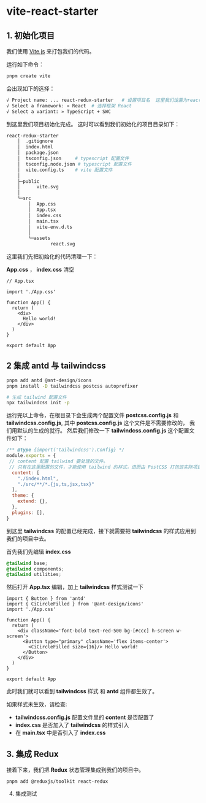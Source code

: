 # vite-react-starter


## 1. 初始化项目

我们使用 [Vite.js](https://github.com/) 来打包我们的代码。

运行如下命令：

```bash
pnpm create vite
```

会出现如下的选择：

```bash
√ Project name: ... react-redux-starter   # 设置项目名  这里我们设置为react-redux-starter
√ Select a framework: » React  # 选择框架 React
√ Select a variant: » TypeScript + SWC 
```

到这里我们项目初始化完成。 这时可以看到我们初始化的项目目录如下：

```bash
react-redux-starter
    │  .gitignore
    │  index.html
    │  package.json
    │  tsconfig.json     # typescript 配置文件
    │  tsconfig.node.json # typescript 配置文件
    │  vite.config.ts    # vite 配置文件
    │
    ├─public
    │      vite.svg
    │
    └─src
        │  App.css
        │  App.tsx
        │  index.css
        │  main.tsx
        │  vite-env.d.ts
        │
        └─assets
                react.svg
```

这里我们先把初始化的代码清理一下：

**App.css** ， **index.css**  清空

```tsx
// App.tsx

import './App.css'

function App() {
  return (
    <div>
      Hello world!
    </div>
  )
}

export default App

```





## 2 集成 antd 与 tailwindcss

```bash
pnpm add antd @ant-design/icons
pnpm install -D tailwindcss postcss autoprefixer

# 生成 tailwind 配置文件
npx tailwindcss init -p
```

运行完以上命令，在根目录下会生成两个配置文件 **postcss.config.js** 和 **tailwindcss.config.js**, 其中 **postcss.config.js** 这个文件是不需要修改的， 我们用默认的生成的就行。 然后我们修改一下 **tailwindcss.config.js** 这个配置文件如下：

```js
/** @type {import('tailwindcss').Config} */
module.exports = {
 // content 配置 tailwind 要处理的文件。
 // 只有在这里配置的文件，才能使用 tailwind 的样式，进而由 PostCSS 打包进实际项目中
  content: [ 
    "./index.html",
    "./src/**/*.{js,ts,jsx,tsx}"
  ],
  theme: {
    extend: {},
  },
  plugins: [],
}
```

到这里 **tailwindcss** 的配置已经完成，接下就需要把 **tailwindcss** 的样式应用到我们的项目中去。

首先我们先编辑 **index.css**

```css
@tailwind base;
@tailwind components;
@tailwind utilities;
```

然后打开 **App.tsx** 编辑，加上 **tailwindcss** 样式测试一下

```tsx
import { Button } from 'antd'
import { CiCircleFilled } from '@ant-design/icons'
import './App.css'

function App() {
  return (
    <div className='font-bold text-red-500 bg-[#ccc] h-screen w-screen'>
      <Button type="primary" className='flex items-center'>
        <CiCircleFilled size={16}/> Hello world!
      </Button>
    </div>
  )
}

export default App
```

此时我们就可以看到 **tailwindcss** 样式 和 **antd** 组件都生效了。 

如果样式未生效，请检查:
- **tailwindcss.config.js** 配置文件里的 **content** 是否配置了
- **index.css** 是否加入了 **tailwindcss** 的样式引入
- 在 **main.tsx** 中是否引入了 **index.css** 


## 3. 集成 **Redux**

接着下来，我们把 **Redux** 状态管理集成到我们的项目中。 

```
pnpm add @reduxjs/toolkit react-redux
```


4. 集成测试